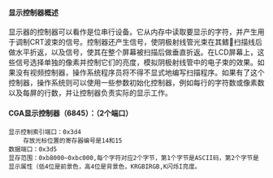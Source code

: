 #### 显示控制器概述

显示器的控制器可以看作是位串行设备。它从内存中读取要显示的字符，并产生用于调制CRT波束的信号。控制器还产生信号，使阴极射线管光束在其鳍扫描线后做水平折返，以及信号，使其在整个屏幕被扫描后做垂直折返。在LCD屏幕上，这些信号选择单独的像素并控制它们的亮度，模拟阴极射线管中的电子束的效果。如果没有视频控制器，操作系统程序员将不得不显式地编写扫描程序。如果有了这个控制器，操作系统则可以使用一些参数初始化控制器，例如每行的字符数或像素数以及每屏的行数，并让控制器负责实际的显示工作。

#### CGA显示控制器（6845）：（2个端口）

```
显示控制索引端口：0x3d4
	存放光标位置的寄存器编号是14和15
数据端口：0x3d5
显存范围：0xb8000~0xbc000,每个字符对应2个字节，第1个字节是ASCII码，第2个字节是显示属性（低4位是前景色，高4位是背景色，KRGBIRGB,K闪烁I亮度。
```